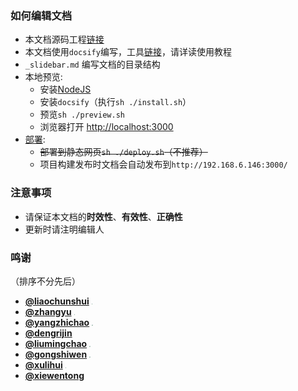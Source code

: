 ###  如何编辑文档
- 本文档源码工程[链接](http://gitlab.cecdat.com/framework/backend/rock/tree/develop/docs)
- 本文档使用`docsify`编写，工具[链接](https://docsify.js.org/#/zh-cn/quickstart)，请详读使用教程
- `_slidebar.md` 编写文档的目录结构
- 本地预览:
  - 安装[NodeJS](http://nodejs.cn/) 
  - 安装`docsify`（执行`sh ./install.sh`）
  - 预览`sh ./preview.sh`
  - 浏览器打开 [ http://localhost:3000](http://localhost:3000)
- [部署](https://docsify.js.org/#/zh-cn/deploy):
  - ~~部署到静态网页`sh ./deploy.sh`（不推荐）~~
  - 项目构建发布时文档会自动发布到`http://192.168.6.146:3000/`

###  注意事项
- 请保证本文档的**时效性**、**有效性**、**正确性**
- 更新时请注明编辑人


### 鸣谢
（排序不分先后）  
 - **[@liaochunshui](http://192.168.1.23/liaochunshui)**   <img src="http://192.168.1.23/uploads/-/system/user/avatar/18/avatar.png?width=100" style="zoom:10%;" />
 - **[@zhangyu](http://192.168.1.23/zhangyu)**   <img src="http://192.168.1.23/uploads/-/system/user/avatar/48/avatar.png?width=100" style="zoom:10%;" />
 - **[@yangzhichao](http://192.168.1.23/yangzhichao)**   <img src="http://192.168.1.23/uploads/-/system/user/avatar/32/avatar.png?width=100" style="zoom:10%;" />
 - **[@dengrijin](http://192.168.1.23/dengrijin)**   
 - **[@liumingchao](http://192.168.1.23/liumingchao)**    <img src="http://192.168.1.23/uploads/-/system/user/avatar/21/avatar.png?width=100" style="zoom:10%;" />
 - **[@gongshiwen](http://192.168.1.23/gongshiwen)**  <img src="http://192.168.1.23/uploads/-/system/user/avatar/10/avatar.png?width=100" style="zoom:10%;" />
 - **[@xulihui](http://192.168.1.23/xulihui)**  <img src="http://192.168.1.23/uploads/-/system/user/avatar/51/avatar.png?width=100" style="zoom:10%;" />
 - **[@xiewentong](http://192.168.1.23/xiewentong)**